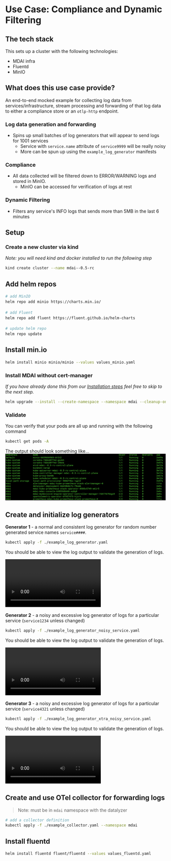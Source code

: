 # Use Case: Compliance and Dynamic Filtering

## The tech stack
This sets up a cluster with the following technologies: 
- MDAI infra
- Fluentd
- MinIO


## What does this use case provide?

An end-to-end mocked example for collecting log data from services/infrastructure, stream processing and forwarding of that log data to either a compliance store or an `otlp-http` endpoint.

### Log data generation and forwarding

- Spins up small batches of log generators that will appear to send logs for 1001 services
  - Service with `service.name` attribute of `service9999` will be really noisy
  - More can be spun up using the `example_log_generator` manifests

### Compliance
- All data collected will be filtered down to ERROR/WARNING logs and stored in MinIO.
  - MinIO can be accessed for verification of logs at rest

### Dynamic Filtering
- Filters any service's INFO logs that sends more than 5MB in the last 6 minutes


## Setup

### Create a new cluster via kind

*Note: you will need kind and docker installed to run the following step*

```sh
kind create cluster --name mdai--0.5-rc
```
## Add helm repos

```sh
# add MinIO
helm repo add minio https://charts.min.io/

# add Fluent
helm repo add fluent https://fluent.github.io/helm-charts

# update helm repo
helm repo update
```

## Install min.io

```sh
helm install minio minio/minio --values values_minio.yaml
```

### Install MDAI without cert-manager 

*If you have already done this from our [Installation steps](../README.md#without-cert-manager) feel free to skip to the next step.*

```sh
helm upgrade --install --create-namespace --namespace mdai --cleanup-on-fail --dependency-update --wait-for-jobs -f values.yaml -f values_prometheus.yaml mdai .
```

### Validate 

You can verify that your pods are all up and running with the following command

```sh
kubectl get pods -A
```

The output should look something like...
![get pods](../media/get_pods.png)

## Create and initialize log generators

**Generator 1** - a normal and consistent log generator for random number generated service names `service####`.

```sh
kubectl apply -f ./example_log_generator.yaml
```

You should be able to view the log output to validate the generation of logs.

<video controls src="../media/logs_normal.mp4"></video>

**Generator 2** - a noisy and excessive log generator of logs for a particular service (`service1234` unless changed)

```sh
kubectl apply -f ./example_log_generator_noisy_service.yaml
```

You should be able to view the log output to validate the generation of logs.

<video controls src="../media/logs_noisy.mp4"></video>

**Generator 3** - a noisy and excessive log generator of logs for a particular service (`service4321` unless changed)

```sh
kubectl apply -f ./example_log_generator_xtra_noisy_service.yaml
```

You should be able to view the log output to validate the generation of logs.

<video controls src=""></video>


## Create and use OTel collector for forwarding logs

> Note: must be in `mdai` namespace with the datalyzer

```sh
# add a collector definition 
kubectl apply -f ./example_collector.yaml --namespace mdai
```

## Install fluentd

```sh
helm install fluentd fluent/fluentd --values values_fluentd.yaml
```